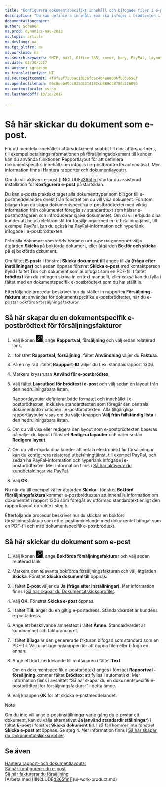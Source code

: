 ```yaml
---
title: "Konfigurera dokumentspecifikt innehåll och bifogade filer i e-postmeddelanden"
description: "Du kan definiera innehåll som ska infogas i brödtexten i ett e-postmeddelande, till exempel en PayPal-länk. Du kan också koppla dokument till e-postmeddelanden."
documentationcenter: 
author: SorenGP
ms.prod: dynamics-nav-2018
ms.topic: article
ms.devlang: na
ms.tgt_pltfrm: na
ms.workload: na
ms.search.keywords: SMTP, mail, Office 365, cover, body, PayPal, layout
ms.date: 03/30/2017
ms.author: sgroespe
ms.translationtype: HT
ms.sourcegitcommit: 4fefaef7380ac10836fcac404eea006f55d8556f
ms.openlocfilehash: 06c8eeb49cc02533314192cb089dc8786c226095
ms.contentlocale: sv-se
ms.lasthandoff: 10/16/2017

---
```

# <a name="how-to-send-documents-by-email"></a>Så här skickar du dokument som e-post.
För att meddela innehållet i affärsdokument snabbt till dina affärspartners, till exempel betalningsinformationen på försäljningsdokument till kunder, kan du använda funktionen Rapportlayout för att definiera dokumentspecifikt innehåll som infogas i e-postbrödtexter automatiskt. Mer information finns i [Hantera rapporter och dokumentlayouter](ui-manage-report-layouts.md).

Om du vill aktivera e-post [!INCLUDE[d365fin](includes/d365fin_md.md)] startar du assisterad installation för **Konfigurera e-post** på startsidan.

Du kan e-posta praktiskt taget alla dokumenttyper som bilagor till e-postmeddelanden direkt från fönstret om du vill visa dokument. Förutom bilagan kan du skapa dokumentspecifika e-postbrödtexter med viktig information från dokumentet föregås av standardtext som hälsar e-postmottagaren och introducerar själva dokumentet. Om du vill erbjuda dina kunder att betala elektroniskt för försäljningar med en utbetalningtjänst, till exempel PayPal, kan du också ha PayPal-information och hyperlänk infogade i e-postbrödtexten.

Från alla dokument som stöds börjar du att e-posta genom att välja åtgärden **Skicka** på bokförda dokument, eller åtgärden **Bokför och skicka** på ej bokförda dokument.

Om fältet **E-posta** i fönstret **Skicka dokument till** anges till **Ja (fråga efter inställningar)** och sedan öppnas fönstret **Skicka e-post** med kontaktperson ifylld i fältet **Till:** och dokument som är bifogat som en PDF-fil. I fältet **brödtext** kan du antingen skriva in en text manuellt, eller också kan du fylla i fältet med en dokumentspecifik e-postbrödtext som du har ställt in.

Efterföljande procedur beskriver hur du ställer in rapporten **Försäljning - faktura** att användas för dokumentspecifika e-postbrödtexter, när du e-postar bokförda försäljningsfakturor.

## <a name="to-set-up-a-document-specific-email-body-for-sales-invoices"></a>Så här skapar du en dokumentspecifik e-postbrödtext för försäljningsfakturor
1. Välj ikonen ![Söka efter sida eller rapport](media/ui-search/search_small.png "ikonen Söka efter sida eller rapport"), ange **Rapportval, försäljning** och välj sedan relaterad länk.
2. I fönstret **Rapportval, försäljning** i fältet **Användning** väljer du **Faktura**.
3. På en ny rad i fältet **Rappport-ID** väljer du t.ex. standardrapport 1306.
4. Markera kryssrutan **Använd för e-postbrödtex**.
5. Välj fältet **Layoutkod för brödtext i e-post** och välj sedan en layout från den nedrullningsbara listan.

    Rapportlayouter definierar både formatet och innehållet i e-postbrödtexten, inklusive standardtexten som föregår den centrala dokumentinformationen i e-postbrödtexten. Alla tillgängliga rapportlayouter visas om du väljer knappen **Välj från fullständig lista** i den nedrullningsbara listan.
6. Om du vill visa eller redigera den layout som e-postbrödtexten baseras på väljer du layout i fönstret **Redigera layouter** och väljer sedan **Redigera layout**.
7. Om du vill erbjuda dina kunder att betala elektroniskt för försäljningar kan du konfigurera relaterad utbetalningtjänst, till exempel PayPal, och sedan ha PayPal-information och hyperlänk infogade i e-postbrödtexten. Mer information finns i [Så här aktiverar du kundbetalningar via PayPal](sales-how-enable-payment-service-extensions.md).
8. Välj **OK**.

Nu när du till exempel väljer åtgärden **Skicka** i fönstret **Bokförd försäljningsfaktura** kommer e-postbrödtexten att innehålla information om dokumentet i rapport 1306 som föregås av utformad standardtext enligt den rapportlayout du valde i steg 5.

Efterföljande procedur beskriver hur du skickar en bokförd försäljningsfaktura som ett e-postmeddelande med dokumentet bifogat som en PDF-fil och med dokumentspecifik e-postbrödtext.

## <a name="to-send-documents-by-email"></a>Så här skickar du dokument som e-post
1. Välj ikonen ![Söka efter sida eller rapport](media/ui-search/search_small.png "ikonen Söka efter sida eller rapport"), ange **Bokförda försäljningsfakturor** och välj sedan relaterad länk.
2. Markera den relevanta bokförda försäljningsfakturan och välj åtgärden **Skicka**. Fönstret **Skicka dokument till** öppnas.
3. I fältet **E-post** väljer du **Ja (fråga efter inställningar)**. Mer information finns i [Så här skapar du Dokumentutskicksprofiler](sales-how-setup-document-send-profiles.md).
4. Välj **OK**. Fönstret **Skicka e-post** öppnas.
5. I fältet **Till:** anger du en giltig e-postadress. Standardvärdet är kundens e-postadress.
6. Ange ett beskrivande ämnestext i fältet **Ämne**. Standardvärdet är kundnamnet och fakturanumret.
7. I fältet **Bilaga** är den genererade fakturan bifogad som standard som en PDF-fil. Välj uppslagningknappen för att öppna filen eller bifoga en annan.
8. Ange ett kort meddelande till mottagaren i fältet **Text**.

    Om en dokumentspecifik e-postbrödtext anges i fönstret **Rapportval - försäljning** kommer fältet **Brödtext** att fyllas i automatiskt. Mer information finns i avsnittet “Så här skapar du en dokumentspecifik e-postbrödtext för försäljningsfakturor” i detta ämne.
9. Välj knappen **OK** för att skicka e-postmeddelandet.

> [!NOTE]  
>   Om du inte vill ange e-postinställningar varje gång du e-postar ett dokument, kan du välja alternativet **Ja (använd standardinställningar)** i fältet **E-post** i fönstret **Skicka dokument till**. I så fall kommer inte fönstret **Skicka e-post** att öppnas. Se steg 4. Mer information finns i [Så här skapar du Dokumentutskicksprofiler](sales-how-setup-document-send-profiles.md).

## <a name="see-also"></a>Se även
[Hantera rapport- och dokumentlayouter](ui-manage-report-layouts.md)  
[Så här konfigurerar du e-post](madeira-how-setup-email.md)  
[Så här fakturerar du försäljning](sales-how-invoice-sales.md)  
[Arbeta med [!INCLUDE[d365fin](includes/d365fin_md.md)]](ui-work-product.md)

